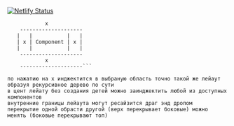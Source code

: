 [![Netlify Status](https://api.netlify.com/api/v1/badges/35b39475-6350-4d4f-809f-444c7e0cb9bf/deploy-status)](https://app.netlify.com/sites/uf-layout/deploys)

````--------------------
            x
    --------------------
   |   |           |   |
   | x | Component | x |
   |   |           |   |
    --------------------
            x
    --------------------```

по нажатию на x инджектится в выбраную область точно такой же лейаут
образуя рекурсивное дерево по сути
в цент лейату без создания детей можно заинджектить любой из доступных компонентов
внутренние границы лейаута могут ресайзится драг энд дропом
перекрытие одной обрасти другой (верх перекрывает боковые) можно менять (боковые перекрывают топ)
````
